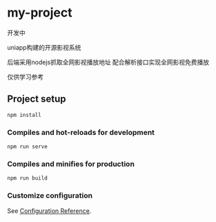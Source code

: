 # my-project
开发中

uniapp构建的开源影视系统

后端采用nodejs抓取全网影视播放地址
配合解析接口实现全网影视免费播放

仅供学习参考
## Project setup
```
npm install
```

### Compiles and hot-reloads for development
```
npm run serve
```

### Compiles and minifies for production
```
npm run build
```

### Customize configuration
See [Configuration Reference](https://cli.vuejs.org/config/).
